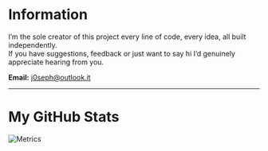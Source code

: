 # Information

I’m the sole creator of this project every line of code, every idea, all built independently.  
If you have suggestions, feedback or just want to say hi I’d genuinely appreciate hearing from you.

**Email:** [j0seph@outlook.it](mailto:j0seph@outlook.it)

---

# My GitHub Stats

![Metrics](https://raw.githubusercontent.com/j3oe/metrics/main/metrics.terminal.svg)
